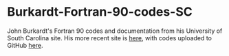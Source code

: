 # Burkardt-Fortran-90-codes-SC
John Burkardt's Fortran 90 codes and documentation from his University of South Carolina site. His more recent site is [here](https://people.sc.fsu.edu/~jburkardt/f_src/f_src.html), with codes uploaded to GitHub [here](https://github.com/Beliavsky/Burkardt-Fortran-90-codes).
